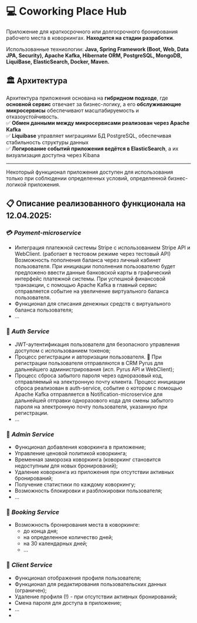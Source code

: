 # 💻 Coworking Place Hub 
Приложение для краткосрочного или долгосрочного бронирования рабочего места в коворкингах.
**Находится на стадии разработки**.

Использованные техниологии: **Java, Spring Framework (Boot, Web, Data JPA, Security), Apache Kafka, Hibernate ORM, PostgreSQL, MongoDB, LiquiBase, ElasticSearch, Docker, Maven.**

## 🏛 Архитектура  
Архитектура приложения основана на **гибридном подходе**, где **основной сервис** отвечает за бизнес-логику, а его **обслуживающие микросервисы** обеспечивают масштабируемость и отказоустойчивость.  
✅ **Обмен данными между микросервисами реализован через Apache Kafka**  
✅ **Liquibase** управляет миграциями БД PostgreSQL, обеспечивая стабильность структуры данных  
✅ **Логирование событий приложения ведётся в ElasticSearch**, а их визуализация доступна через Kibana  

---

Некоторый функционал приложения доступен для использования только при соблюдении определенных условий, определенной бизнес-логикой приложения.

## 📋 **Описание реализованного функционала** на 12.04.2025:

  ### 💳 *Payment-microservice*
   * Интеграция платежной системы Stripe с использованием Stripe API и WebClient. (работает в тестовом режиме через тестовый API)
     Возможность пополнения баланса через личный кабинет пользователя.
     При инициации пополнения пользователю будет предложено ввести данные банковской карты в графический интерфейс платежной системы.
     При успешной финансовой транзакции, с помощью Apache Kafka в главный сервис отправляется событие на увеличение виртуального баланса пользователя.
   * Функционал для списания денежных средств с виртуального баланса пользователя;
   * ...

  ### 🔐 *Auth Service*
   * JWT-аутентификация пользователя для безопасного управления доступом с использованием токенов;
   * Процесс регистрации и авторизации пользователя.
       🔄 При регистрации пользователя отправляются в CRM Pyrus для дальнейшего администрирования (исп. Pyrus API и WebClient);     
   * Процесс сброса забытого пароля через одноразовый код, отправляемый на электронную почту клиента.
     Процесс инициации сброса реализован в auth-service, событие о котором с помощью Apache Kafka отправляется в Notification-microservice
     для дальнейшей отправки одноразового кода для смены забытого пароля на электронную почту пользователя, указанную при регистрации.
   * ...

  ### 🏢 *Admin Service*
   * Функционал добавления коворкинга в приложение;
   * Управление ценовой политикой коворкинга;
   * Временная заморозка коворкинга (коворкинг становится недоступным для новых бронирований);
   * Удаление коворкинга из приложения при отсутствии активных бронирований;
   * Получение статистики по каждому коворкингу;
   * Возможность блокировки и разблокировки пользователя;
   * ...
     
  ### 📅 *Booking Service*
   * Возможность бронирования места в коворкинге:
       * до конца дня;
       * на определенное количество дней;
       * на 30 календарных дней;
       * ...
         
  ### 👤 *Client Service*
   * Функционал отображения профиля пользователя;
   * Функционал для редактирования пользовательских данных (ограничен);
   * Удаление профиля (!) - при отсутствии активных бронирований;
   * Смена пароля для доступа в приложение;
   * ...
   * 

